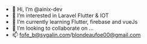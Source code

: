 - 👋 Hi, I’m @ainix-dev
- 👀 I’m interested in Laravel Flutter & IOT
- 🌱 I’m currently learning Flutter, firebase and vueJs
- 💞️ I’m looking to collaborate on ...
- 📫 fofe_b@sygalin.com/blondeaufoe00@gmail.com

<!---
ainix-dev/ainix-dev is a ✨ special ✨ repository because its `README.md` (this file) appears on your GitHub profile.
You can click the Preview link to take a look at your changes.
--->
